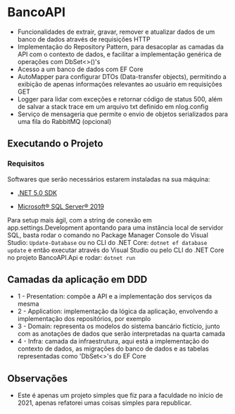 # BancoAPI

- Funcionalidades de extrair, gravar, remover e atualizar dados de um banco de dados através de requisições HTTP
- Implementação do Repository Pattern, para desacoplar as camadas da API com o contexto de dados, e facilitar a implementação genérica de operações com DbSet<>()'s
- Acesso a um banco de dados com EF Core
- AutoMapper para configurar DTOs (Data-transfer objects), permitindo a exibição de apenas informações relevantes ao usuário em requisições GET
- Logger para lidar com exceções e retornar código de status 500, além de salvar a stack trace em um arquivo txt definido em nlog.config
- Serviço de mensageria que permite o envio de objetos serializados para uma fila do RabbitMQ (opcional)

## Executando o Projeto

### Requisitos

Softwares que serão necessários estarem instaladas na sua máquina:

- [.NET 5.0 SDK](https://dotnet.microsoft.com/download/dotnet/5.0)

- [Microsoft® SQL Server® 2019](https://www.microsoft.com/en-us/download/details.aspx?id=101064)

Para setup mais ágil, com a string de conexão em app.settings.Development apontando para uma instância local de servidor SQL, basta rodar o comando no Package Manager Console do Visual Studio:
`Update-Database`
ou no CLI do .NET Core:
`dotnet ef database update`
e então executar através do Visual Studio ou pelo CLI do .NET Core no projeto BancoAPI.Api e rodar:
`dotnet run`

## Camadas da aplicação em DDD

- 1 - Presentation: compõe a API e a implementação dos serviços da mesma
- 2 - Application: implementação da lógica da aplicação, envolvendo a implementação dos repositórios, por exemplo
- 3 - Domain: representa os modelos do sistema bancário fictício, junto com as anotações de dados que serão interpretadas na quarta camada
- 4 - Infra: camada da infraestrutura, aqui está a implementação do contexto de dados, as migrações do banco de dados e as tabelas representadas como 'DbSet<>'s do EF Core

## Observações

- Este é apenas um projeto simples que fiz para a faculdade no início de 2021, apenas refatorei umas coisas simples para republicar.
